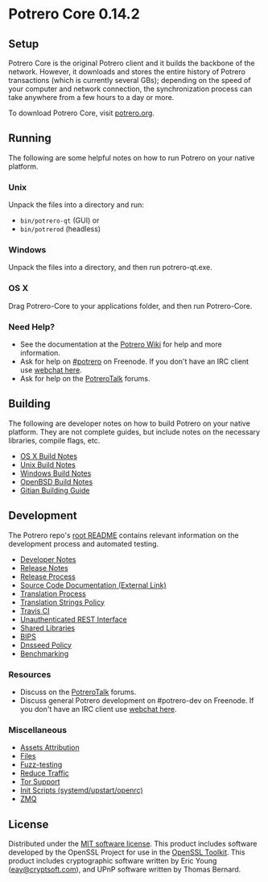 Potrero Core 0.14.2
=====================

Setup
---------------------
Potrero Core is the original Potrero client and it builds the backbone of the network. However, it downloads and stores the entire history of Potrero transactions (which is currently several GBs); depending on the speed of your computer and network connection, the synchronization process can take anywhere from a few hours to a day or more.

To download Potrero Core, visit [potrero.org](https://potrero.org).

Running
---------------------
The following are some helpful notes on how to run Potrero on your native platform.

### Unix

Unpack the files into a directory and run:

- `bin/potrero-qt` (GUI) or
- `bin/potrerod` (headless)

### Windows

Unpack the files into a directory, and then run potrero-qt.exe.

### OS X

Drag Potrero-Core to your applications folder, and then run Potrero-Core.

### Need Help?

* See the documentation at the [Potrero Wiki](https://potrero.info/)
for help and more information.
* Ask for help on [#potrero](http://webchat.freenode.net?channels=potrero) on Freenode. If you don't have an IRC client use [webchat here](http://webchat.freenode.net?channels=potrero).
* Ask for help on the [PotreroTalk](https://potrerotalk.io/) forums.

Building
---------------------
The following are developer notes on how to build Potrero on your native platform. They are not complete guides, but include notes on the necessary libraries, compile flags, etc.

- [OS X Build Notes](build-osx.md)
- [Unix Build Notes](build-unix.md)
- [Windows Build Notes](build-windows.md)
- [OpenBSD Build Notes](build-openbsd.md)
- [Gitian Building Guide](gitian-building.md)

Development
---------------------
The Potrero repo's [root README](/README.md) contains relevant information on the development process and automated testing.

- [Developer Notes](developer-notes.md)
- [Release Notes](release-notes.md)
- [Release Process](release-process.md)
- [Source Code Documentation (External Link)](https://dev.visucore.com/potrero/doxygen/)
- [Translation Process](translation_process.md)
- [Translation Strings Policy](translation_strings_policy.md)
- [Travis CI](travis-ci.md)
- [Unauthenticated REST Interface](REST-interface.md)
- [Shared Libraries](shared-libraries.md)
- [BIPS](bips.md)
- [Dnsseed Policy](dnsseed-policy.md)
- [Benchmarking](benchmarking.md)

### Resources
* Discuss on the [PotreroTalk](https://potrerotalk.io/) forums.
* Discuss general Potrero development on #potrero-dev on Freenode. If you don't have an IRC client use [webchat here](http://webchat.freenode.net/?channels=potrero-dev).

### Miscellaneous
- [Assets Attribution](assets-attribution.md)
- [Files](files.md)
- [Fuzz-testing](fuzzing.md)
- [Reduce Traffic](reduce-traffic.md)
- [Tor Support](tor.md)
- [Init Scripts (systemd/upstart/openrc)](init.md)
- [ZMQ](zmq.md)

License
---------------------
Distributed under the [MIT software license](/COPYING).
This product includes software developed by the OpenSSL Project for use in the [OpenSSL Toolkit](https://www.openssl.org/). This product includes
cryptographic software written by Eric Young ([eay@cryptsoft.com](mailto:eay@cryptsoft.com)), and UPnP software written by Thomas Bernard.
